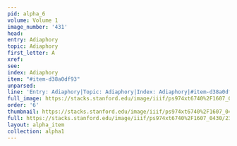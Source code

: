 ```yaml
---
pid: alpha_6
volume: Volume 1
image_number: '431'
head: 
entry: Adiaphory
topic: Adiaphory
first_letter: A
xref: 
see: 
index: Adiaphory
item: "#item-d38a0df93"
unparsed: 
line: 'Entry: Adiaphory|Topic: Adiaphory|Index: Adiaphory|#item-d38a0df93'
full_image: https://stacks.stanford.edu/image/iiif/ps974xt6740%2F1607_0430/full/full/0/default.jpg
order: '6'
thumbnail: https://stacks.stanford.edu/image/iiif/ps974xt6740%2F1607_0430/full/100,/0/default.jpg
full: https://stacks.stanford.edu/image/iiif/ps974xt6740%2F1607_0430/232,2763,3234,432/full/0/default.jpg
layout: alpha_item
collection: alpha1
---
```

